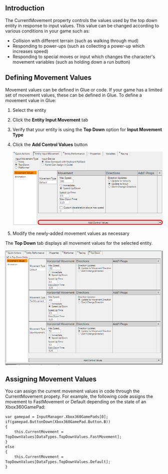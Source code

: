 ## Introduction

The CurrentMovement property controls the values used by the top down entity in response to input values. This value can be changed according to various conditions in your game such as:

-   Collision with different terrain (such as walking through mud)
-   Responding to power-ups (such as collecting a power-up which increases speed)
-   Responding to special moves or input which changes the character's movement variables (such as holding down a run button)

## Defining Movement Values

Movement values can be defined in Glue or code. If your game has a limited set of movement values, these can be defined in Glue. To define a movement value in Glue:

1.  Select the entity

2.  Click the **Entity Input Movement** tab

3.  Verify that your entity is using the **Top Down** option for **Input Movement Type**

4.  Click the **Add Control Values** button

    ![](/media/2021-03-img_6044126bc1b1e.png)

5.  Modify the newly-added movement values as necessary

The **Top Down** tab displays all movement values for the selected entity.

![](/media/2020-10-img_5f9870a558060.png)

## Assigning Movement Values

You can assign the current movement values in code through the CurrentMovement propety. For example, the following code assigns the movement to FastMovement or Default depending on the state of an Xbox360GamePad:

``` lang:c#
var gamepad = InputManager.Xbox360GamePads[0];
if(gamepad.ButtonDown(Xbox360GamePad.Button.B))
{
    this.CurrentMovement = TopDownValues[DataTypes.TopDownValues.FastMovement];
}
else
{
    this.CurrentMovement = TopDownValues[DataTypes.TopDownValues.Default];
}
```

 

